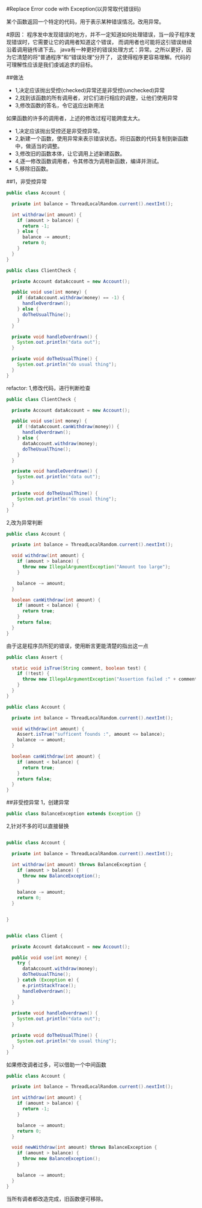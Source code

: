 #Replace Error code with Exception(以异常取代错误码)

某个函数返回一个特定的代码，用于表示某种错误情况。改用异常。


#原因：
程序发中发现错误的地方，并不一定知道如何处理错误，当一段子程序发现错误时，它需要让它的调用者知道这个错误，
而调用者也可能将这引错误继续沿着调用链传递下去。
java有一种更好的错误处理方式：异常。之所以更好，因为它清楚的将“普通程序”和“错误处理”分开了，
这使得程序更容易理解。代码的可理解性应该是我们虔诚追求的目标。


##做法
<ul>
    <li>1,决定应该抛出受控(checked)异常还是非受控(unchecked)异常</li>
    <li>2,找到该函数的所有调用者，对它们进行相应的调整，让他们使用异常</li>
    <li>3,修改函数的答名，令它返应出新用法</li>
</ul>

如果函数的许多的调用者，上述的修改过程可能跨度太大。
<ul>
    <li>1,决定应该抛出受控还是非受控异常。</li>
    <li>2,新建一个函数，使用异常来表示错误状态。将旧函数的代码复制到新函数中，做适当的调整。</li>
    <li>3,修改旧的函数本体，让它调用上述新建函数。</li>
    <li>4,逐一修改函数调用者，令其修改为调用新函数，编译并测试。</li>
    <li>5,移除旧函数。</li>
</ul>


##1，非受控异常
```java
public class Account {

  private int balance = ThreadLocalRandom.current().nextInt();

  int withdraw(int amount) {
    if (amount > balance) {
      return -1;
    } else {
      balance -= amount;
      return 0;
    }
  }
}

public class ClientCheck {

  private Account dataAccount = new Account();

  public void use(int money) {
    if (dataAccount.withdraw(money) == -1) {
      handleOverdrawn();
    } else {
      doTheUsualThine();
    }
  }

  private void handleOverdrawn() {
    System.out.println("data out");
  }

  private void doTheUsualThine() {
    System.out.println("do usual thing");
  }
}

```

refactor:
1,修改代码，进行判断检查
```java
public class ClientCheck {

  private Account dataAccount = new Account();

  public void use(int money) {
    if (!dataAccount.canWithdraw(money)) {
      handleOverdrawn();
    } else {
      dataAccount.withdraw(money);
      doTheUsualThine();
    }
  }

  private void handleOverdrawn() {
    System.out.println("data out");
  }

  private void doTheUsualThine() {
    System.out.println("do usual thing");
  }
}
```

2,改为异常判断
```java
public class Account {

  private int balance = ThreadLocalRandom.current().nextInt();

  void withdraw(int amount) {
    if (amount > balance) {
      throw new IllegalArgumentException("Amount too large");
    }

    balance -= amount;
  }

  boolean canWithdraw(int amount) {
    if (amount < balance) {
      return true;
    }
    return false;
  }
}
```

由于这是程序员所犯的错误，使用断言更能清楚的指出这一点
```java
public class Assert {

  static void isTrue(String comment, boolean test) {
    if (!test) {
      throw new IllegalArgumentException("Assertion failed :" + comment);
    }
  }
}

public class Account {

  private int balance = ThreadLocalRandom.current().nextInt();

  void withdraw(int amount) {
    Assert.isTrue("sufficent founds :", amount <= balance);
    balance -= amount;
  }

  boolean canWithdraw(int amount) {
    if (amount < balance) {
      return true;
    }
    return false;
  }
}
```

##非受控异常
1，创建异常
```java
public class BalanceException extends Exception {}
```

2,针对不多的可以直接替换
```java

public class Account {

  private int balance = ThreadLocalRandom.current().nextInt();

  int withdraw(int amount) throws BalanceException {
    if (amount > balance) {
      throw new BalanceException();
    }

    balance -= amount;
    return 0;
  }


}


public class Client {

  private Account dataAccount = new Account();

  public void use(int money) {
    try {
      dataAccount.withdraw(money);
      doTheUsualThine();
    } catch (Exception e) {
      e.printStackTrace();
      handleOverdrawn();
    }
  }

  private void handleOverdrawn() {
    System.out.println("data out");
  }

  private void doTheUsualThine() {
    System.out.println("do usual thing");
  }
}


```

如果修改调者过多，可以借助一个中间函数
```java
public class Account {

  private int balance = ThreadLocalRandom.current().nextInt();

  int withdraw(int amount) {
    if (amount > balance) {
      return -1;
    }

    balance -= amount;
    return 0;
  }

  void newWithdraw(int amount) throws BalanceException {
    if (amount > balance) {
      throw new BalanceException();
    }

    balance -= amount;
  }
}
```
当所有调者都改造完成，旧函数便可移除。
